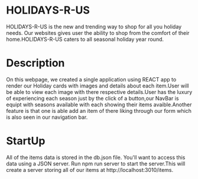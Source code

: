 
# HOLIDAYS-R-US
HOLIDAYS-R-US is the new and trending way to shop for all you holiday needs.
Our websites gives user the ability to shop
from the comfort of their home.HOLIDAYS-R-US caters to all seasonal holiday year round.

# Description
On this webpage, we created a single application using REACT app to render our Holiday cards 
with images and details about each item.User will be able to view each image with there respective 
details.User has the luxury of experiencing each season just by the click of a button,our NavBar is 
equipt with seasons available with each showing their items avaible.Another feature is that one is able 
add an item of there liking through our form which is also seen in our navigation bar.

# StartUp
All of the items data is stored in the db.json file. You'll want to access this data using a JSON server. Run npm run server to start the server.This will create a server storing all of our items  at http://localhost:3010/items.
